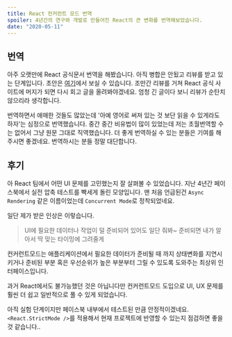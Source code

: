 ```yaml
---
title: React 컨커런트 모드 번역
spoiler: 4년간의 연구와 개발로 만들어진 React의 큰 변화를 번역해보았습니다.
date: "2020-05-11"
---
```


## 번역

아주 오랫만에 React 공식문서 번역을 해봤습니다. 아직 병합은 안됬고 리뷰를 받고 있는 단계입니다.
초안은 [여기](https://deploy-preview-224--ko-reactjs-org.netlify.app/docs/concurrent-mode-patterns.html)에서 보실 수 있습니다.
조만간 리뷰를 거쳐 React 공식 사이트에 머지가 되면 다시 회고 글을 올려봐야겠네요.
엄청 긴 글이다 보니 리뷰가 순탄치 않으리라 생각합니다.

번역하면서 애매한 것들도 많았는데 '아예 영어로 써져 있는 것 보단 읽을 수 있게라도 하자'는 심정으로 번역했습니다.
중간 중간 비유법이 많이 있었는데 저는 초월번역할 수는 없어서 그냥 원문 그대로 직역했습니다.
더 좋게 번역하실 수 있는 분들은 기여를 해주시면 좋겠네요. 번역하시는 분들 정말 대단합니다.

## 후기

아 React 팀에서 어떤 UI 문제를 고민했는지 잘 살펴볼 수 있었습니다.
지난 4년간 페이스북에서 실전 압축 테스트를 빡세게 돌린 모양입니다.
맨 처음 언급된건 `Async Rendering` 같은 이름이었는데 `Concurrent Mode`로 정착되었네요.

일단 제가 받은 인상은 이렇습니다.

> UI에 필요한 데이터나 작업이 덜 준비되어 있어도 일단 줘봐~
> 준비되면 내가 알아서 딱 맞는 타이밍에 그려줄게

컨커런트모드는 애플리케이션에서 필요한 데이터가 준비될 때 까지 상태변화를 지연시키거나
준비된 부분 혹은 우선순위가 높은 부분부터 그릴 수 있도록 도와주는 최상위 인터페이스입니다.

과거 React에서도 불가능했던 것은 아닙니다만 컨커런트모드 도입으로
UI, UX 문제를 훨씬 더 쉽고 일반적으로 풀 수 있게 되었습니다.

아직 실험 단계이지만 페이스북 내부에서 테스트된 만큼 안정적이겠네요.
`<React.StrictMode />`를 적용해서 현재 프로젝트에 반영할 수 있는지 점검하면 좋을 것 같습니다..
